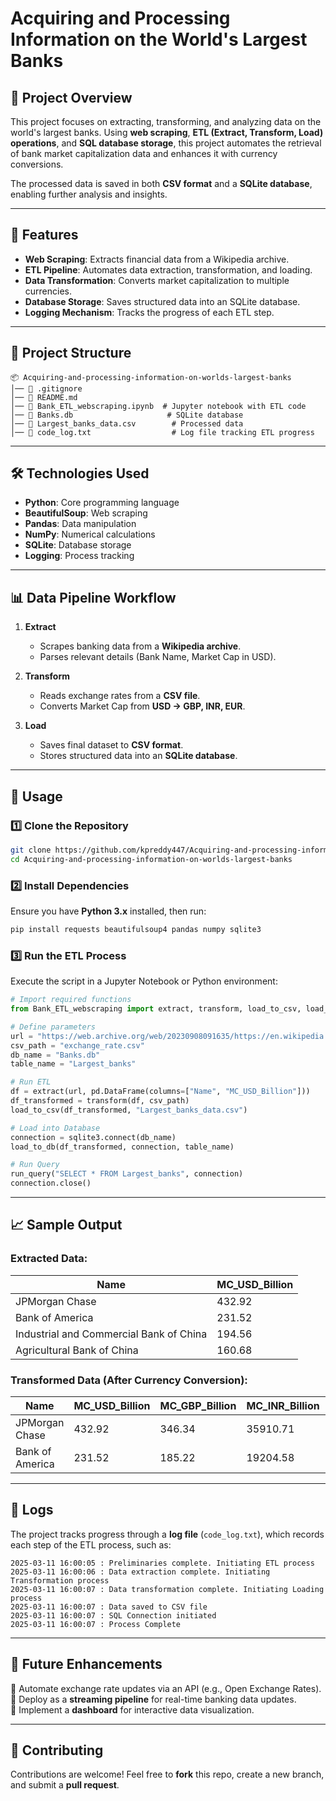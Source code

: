 # Acquiring and Processing Information on the World's Largest Banks  

## 📌 Project Overview  
This project focuses on extracting, transforming, and analyzing data on the world's largest banks. Using **web scraping**, **ETL (Extract, Transform, Load) operations**, and **SQL database storage**, this project automates the retrieval of bank market capitalization data and enhances it with currency conversions.  

The processed data is saved in both **CSV format** and a **SQLite database**, enabling further analysis and insights.  

---

## 🚀 Features  
- **Web Scraping**: Extracts financial data from a Wikipedia archive.  
- **ETL Pipeline**: Automates data extraction, transformation, and loading.  
- **Data Transformation**: Converts market capitalization to multiple currencies.  
- **Database Storage**: Saves structured data into an SQLite database.  
- **Logging Mechanism**: Tracks the progress of each ETL step.  

---

## 📂 Project Structure  
```
📦 Acquiring-and-processing-information-on-worlds-largest-banks
│── 📜 .gitignore
│── 📜 README.md
│── 📜 Bank_ETL_webscraping.ipynb  # Jupyter notebook with ETL code  
│── 📜 Banks.db                     # SQLite database  
│── 📜 Largest_banks_data.csv        # Processed data  
│── 📜 code_log.txt                  # Log file tracking ETL progress  
```

---

## 🛠️ Technologies Used  
- **Python**: Core programming language  
- **BeautifulSoup**: Web scraping  
- **Pandas**: Data manipulation  
- **NumPy**: Numerical calculations  
- **SQLite**: Database storage  
- **Logging**: Process tracking  

---

## 📊 Data Pipeline Workflow  
1. **Extract**  
   - Scrapes banking data from a **Wikipedia archive**.  
   - Parses relevant details (Bank Name, Market Cap in USD).  

2. **Transform**  
   - Reads exchange rates from a **CSV file**.  
   - Converts Market Cap from **USD → GBP, INR, EUR**.  

3. **Load**  
   - Saves final dataset to **CSV format**.  
   - Stores structured data into an **SQLite database**.  

---

## 📌 Usage  
### 1️⃣ Clone the Repository  
```bash
git clone https://github.com/kpreddy447/Acquiring-and-processing-information-on-worlds-largest-banks.git
cd Acquiring-and-processing-information-on-worlds-largest-banks
```
### 2️⃣ Install Dependencies  
Ensure you have **Python 3.x** installed, then run:  
```bash
pip install requests beautifulsoup4 pandas numpy sqlite3
```
### 3️⃣ Run the ETL Process  
Execute the script in a Jupyter Notebook or Python environment:  
```python
# Import required functions
from Bank_ETL_webscraping import extract, transform, load_to_csv, load_to_db, run_query

# Define parameters
url = "https://web.archive.org/web/20230908091635/https://en.wikipedia.org/wiki/List_of_largest_banks"
csv_path = "exchange_rate.csv"
db_name = "Banks.db"
table_name = "Largest_banks"

# Run ETL
df = extract(url, pd.DataFrame(columns=["Name", "MC_USD_Billion"]))
df_transformed = transform(df, csv_path)
load_to_csv(df_transformed, "Largest_banks_data.csv")

# Load into Database
connection = sqlite3.connect(db_name)
load_to_db(df_transformed, connection, table_name)

# Run Query
run_query("SELECT * FROM Largest_banks", connection)
connection.close()
```

---

## 📈 Sample Output  
### Extracted Data:  
| Name                                      | MC_USD_Billion |
|-------------------------------------------|---------------|
| JPMorgan Chase                            | 432.92        |
| Bank of America                           | 231.52        |
| Industrial and Commercial Bank of China   | 194.56        |
| Agricultural Bank of China                | 160.68        |

### Transformed Data (After Currency Conversion):  
| Name                                      | MC_USD_Billion | MC_GBP_Billion | MC_INR_Billion | MC_EUR_Billion |
|-------------------------------------------|---------------|---------------|---------------|---------------|
| JPMorgan Chase                            | 432.92        | 346.34        | 35910.71      | 402.62        |
| Bank of America                           | 231.52        | 185.22        | 19204.58      | 215.31        |

---

## 📝 Logs  
The project tracks progress through a **log file** (`code_log.txt`), which records each step of the ETL process, such as:  
```plaintext
2025-03-11 16:00:05 : Preliminaries complete. Initiating ETL process  
2025-03-11 16:00:06 : Data extraction complete. Initiating Transformation process  
2025-03-11 16:00:07 : Data transformation complete. Initiating Loading process  
2025-03-11 16:00:07 : Data saved to CSV file  
2025-03-11 16:00:07 : SQL Connection initiated  
2025-03-11 16:00:07 : Process Complete  
```

---

## 📌 Future Enhancements  
🔹 Automate exchange rate updates via an API (e.g., Open Exchange Rates).  
🔹 Deploy as a **streaming pipeline** for real-time banking data updates.  
🔹 Implement a **dashboard** for interactive data visualization.  

---

## 🤝 Contributing  
Contributions are welcome! Feel free to **fork** this repo, create a new branch, and submit a **pull request**.  
